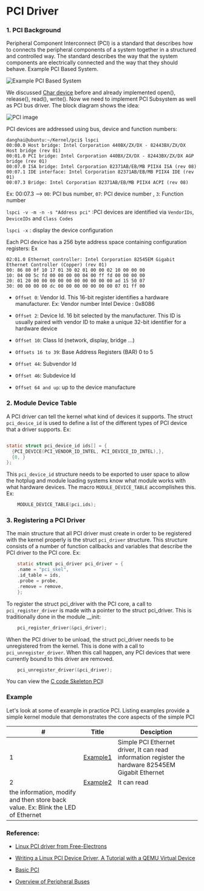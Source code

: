 # PCI Driver

### 1. PCI Background

Peripheral Component Interconnect (PCI) is a standard that describes how to connects the peripheral components
of a system together in a structured and controlled way. The standard describes the way that the system components
are electrically connected and the way that they should behave. Example PCI Based System.

![Example PCI Based System](http://www.tldp.org/LDP/tlk/dd/pci-system.gif)

We discussed [Char device](https://github.com/danghai/Kernel/tree/master/character_device_driver) before and 
already implemented open(), release(), read(), write(). Now we need to implement PCI Subsystem as well as PCI 
bus driver. The block diagram shows the idea:  

![PCI image](https://github.com/danghai/Kernel/blob/master/pci/skeleton_pci/pci.JPG)

PCI devices are addressed using bus, device and function numbers: 

```
danghai@ubuntu:~/Kernel/pci$ lspci
00:00.0 Host bridge: Intel Corporation 440BX/ZX/DX - 82443BX/ZX/DX Host bridge (rev 01)
00:01.0 PCI bridge: Intel Corporation 440BX/ZX/DX - 82443BX/ZX/DX AGP bridge (rev 01)
00:07.0 ISA bridge: Intel Corporation 82371AB/EB/MB PIIX4 ISA (rev 08)
00:07.1 IDE interface: Intel Corporation 82371AB/EB/MB PIIX4 IDE (rev 01)
00:07.3 Bridge: Intel Corporation 82371AB/EB/MB PIIX4 ACPI (rev 08)

```

Ex: 00:07.3 --> `00`: PCI bus number, `07`: PCI device number , `3`: Function number

`lspci -v -m -n -s "Address pci"` :PCI devices are identified via `VendorIDs`, `DeviceIDs` and `Class Codes`

`lspci -x` : display the device configuration 

Each PCI device has a 256 byte address space containing configuration registers: Ex

```
02:01.0 Ethernet controller: Intel Corporation 82545EM Gigabit Ethernet Controller (Copper) (rev 01)
00: 86 80 0f 10 17 01 30 02 01 00 00 02 10 00 00 00
10: 04 00 5c fd 00 00 00 00 04 00 ff fd 00 00 00 00
20: 01 20 00 00 00 00 00 00 00 00 00 00 ad 15 50 07
30: 00 00 00 00 dc 00 00 00 00 00 00 00 07 01 ff 00
```

* `Offset 0`: Vendor Id. This 16-bit register identifies a hardware manufacturer. Ex: Vendor number
Intel Device : 0x8086

* `Offset 2`: Device Id. 16 bit selected by the manufacturer. This ID is usually paired with vendor ID
to make a unique 32-bit identifier for a hardware device

* `Offset 10`: Class Id (network, display, bridge ...)

* `Offsets 16 to 39`: Base Address Registers (BAR) 0 to 5

* `Offset 44`: Subvendor Id

* `Offset 46`: Subdevice Id

* `Offset 64 and up`: up to the device manufacture

### 2. Module Device Table

A PCI driver can tell the kernel what kind of devices it supports. The struct `pci_device_id` is
used to define a list of the different types of PCI device that a driver supports. Ex: 

```c

static struct pci_device_id ids[] = {
  {PCI_DEVICE(PCI_VENDOR_ID_INTEL, PCI_DEVICE_ID_INTEL),},
  {0, }
};
```

This `pci_device_id` structure needs to be exported to user space to allow the hotplug and module
loading systems know what module works with what hardware devices. The macro `MODULE_DEVICE_TABLE` 
accomplishes this. Ex:

```c
	MODULE_DEVICE_TABLE(pci,ids);
```

### 3. Registering a PCI Driver

The main structure that all PCI driver must create in order to be registered with the kernel properly 
is the struct `pci_driver` structure. This structure consists of a number of function callbacks
and variables that describe the PCI driver to the PCI core. Ex:

```c
	static struct pci_driver pci_driver = {
  	.name = "pci_skel",
  	.id_table = ids,
  	.probe = probe,
  	.remove = remove,
	};
```

To register the struct pci_driver with the PCI core, a call to `pci_register_driver` is made with a pointer
to the struct pci_driver. This is traditionally done in the module __init:

```c
	pci_register_driver(&pci_driver);
```

When the PCI driver to be unload, the struct pci_driver needs to be unregistered from the kernel.
This is done with a call to `pci_unregister_driver`. When this call happen, any PCI devices that
were currently bound to this driver are removed. 

```c
	pci_unregister_driver(&pci_driver);
```

You can view the [C code Skeleton PCI](https://github.com/danghai/Kernel/blob/master/pci/skeleton_pci/ske_pci.c)l

### Example 

Let's look at some of example in practice PCI. Listing examples provide a simple kernel module
that demonstrates the core aspects of the simple PCI

| # | Title | Desciption |
| --- | --- | --- |
| 1 | [Example1](https://github.com/danghai/Kernel/tree/master/pci/example1) | Simple PCI Ethernet driver, It can read information register the hardware 82545EM Gigabit Ethernet|
| 2 | [Example2](https://github.com/danghai/Kernel/tree/master/pci/example2) | It can read 
the information, modify and then store back value. Ex: Blink the LED of Ethernet|

### Reference: 

* [Linux PCI driver from Free-Electrons](http://free-electrons.com/doc/legacy/pci-drivers/pci-drivers.pdf)

* [Writing a Linux PCI Device Driver, A Tutorial with a QEMU Virtual Device](http://nairobi-embedded.org/linux_pci_device_driver.html)

* [Basic PCI](http://www.tldp.org/LDP/tlk/tlk.html)

* [Overview of Peripheral Buses](http://www.xml.com/ldd/chapter/book/ch15.html)


